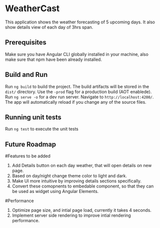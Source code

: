 # WeatherCast

This application shows the weather forecasting of 5 upcoming days. It also show details view of each day of 3hrs span.

## Prerequisites

Make sure you have Angular CLI globally installed in your machine, also make sure that npm have been already installed.

## Build and Run

Run `ng build` to build the project. The build artifacts will be stored in the `dist/` directory. Use the `-prod` flag for a production build (AOT enablede). Run `ng serve -o` for a dev run server. Navigate to `http://localhost:4200/`. The app will automatically reload if you change any of the source files.

## Running unit tests

Run `ng test` to execute the unit tests

## Future Roadmap

#Features to be added
1. Add Details button on each day weather, that will open details on new page.
2. Based on day/night change theme color to light and dark.
3. Make UI more intuitive by improving details sections specifically.
4. Convert these comopnents to embedable component, so that they can be used as widget using Angular Elements.

#Performance
1. Optimize page size, and intial page load, currently it takes 4 seconds.
2. Implement server side rendering to improve intial rendering performance.